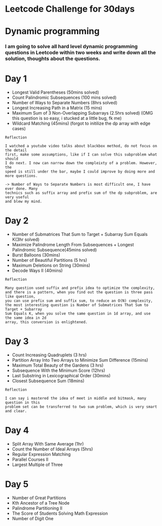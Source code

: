 # Leetcode Challenge for 30days

# Dynamic programming
<h3>I am going to solve all hard level dynamic programming questions in Leetcode within two weeks and write down all the solution, thoughts about the questions.<h3>

# Day 1

- Longest Valid Parentheses (50mins solved)
- Count Palindromic Subsequences (100 mins solved)
- Number of Ways to Separate Numbers (8hrs solved)
- Longest Increasing Path in a Matrix (15 mins)
- Maximum Sum of 3 Non-Overlapping Subarrays (2.5hrs solved) (OMG this question is so easy, i stucked at a little bug, fk me)
- Wildcard Matching (45mins) (forgot to initilize the dp array with edge cases)

```
Reflection

I watched a youtube video talks about blackbox method, do not focus on the detail 
first, make some assumptions, like if I can solve this subproblem what should 
I do next. I now can narrow down the compleixty of a problem. However, the 
speed is still under the bar, maybe I could improve by doing more and more questions.

-> Number of Ways to Separate Numbers is most difficult one, I have ever done. Many 
technics such as suffix array and prefix sum of the dp subproblem, are very useful 
and blew my mind. 
```

# Day 2

- Number of Submatrices That Sum to Target + Subarray Sum Equals K(3hr solved)
- Maximize Palindrome Length From Subsequences + Longest Palindromic Subsequence(45mins solved)
- Burst Balloons (30mins)
- Number of Beautiful Partitions (5 hrs)
- Maximum Deletions on String (30mins)
- Decode Ways II (40mins)
```
Reflection

Many question used suffix and prefix idea to optimize the complexity,
and there is a pattern, when you find out the question is three pass like question, 
you can use prefix sum and suffix sum, to reduce an O(N) complexity,
the most interesting question is Number of Submatrices That Sum to Target + Subarray
Sum Equals K, when you solve the same question in 1d array, and use the same idea in 2d
array, this conversion is enlightened.
```
# Day 3
- Count Increasing Quadruplets (3 hrs)
- Partition Array Into Two Arrays to Minimize Sum Difference (15mins)
- Maximum Total Beauty of the Gardens (3 hrs)
- Subsequence With the Minimum Score (12hrs) 
- Last Substring in Lexicographical Order (30mins)
- Closest Subsequence Sum (18mins)
```
Reflection

I can say i mastered the idea of meet in middle and bitmask, many question in this
problem set can be transferred to two sum problem, which is very smart and clear.
```
# Day 4

- Split Array With Same Average (1hr)
- Count the Number of Ideal Arrays (5hrs)
- Regular Expression Matching
- Parallel Courses II
- Largest Multiple of Three

# Day 5

- Number of Great Partitions
- Kth Ancestor of a Tree Node
- Palindrome Partitioning II
- The Score of Students Solving Math Expression
- Number of Digit One